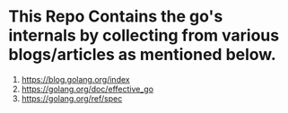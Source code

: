 # This Repo Contains the go's internals by collecting from various blogs/articles as mentioned below.

1. https://blog.golang.org/index
2. https://golang.org/doc/effective_go
3. https://golang.org/ref/spec